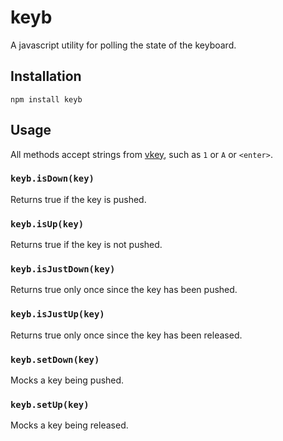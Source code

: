 # keyb #

A javascript utility for polling the state of the keyboard.

## Installation ##

```
npm install keyb
```

## Usage ##

All methods accept strings from [vkey](https://github.com/chrisdickinson/vkey), such as `1` or `A` or `<enter>`.

### `keyb.isDown(key)` ###

Returns true if the key is pushed.

### `keyb.isUp(key)` ###

Returns true if the key is not pushed.

### `keyb.isJustDown(key)` ###

Returns true only once since the key has been pushed.

### `keyb.isJustUp(key)` ###

Returns true only once since the key has been released.

### `keyb.setDown(key)` ###

Mocks a key being pushed.

### `keyb.setUp(key)` ###

Mocks a key being released.
